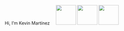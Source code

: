 <div>
  <p style="display: inline-flex; align-items: center; flex-direction: row;">Hi, I’m Kevin Martínez <img style="width: 1rem;" src="https://img.icons8.com/?size=100&id=37278&format=png&color=000000"></p>
  <img style="width: 4rem;" src="https://img.icons8.com/?size=100&id=9nmz9TYzN8iO&format=png&color=02B3FF"/>
  <img style="width: 4rem;" src="https://img.icons8.com/?size=100&id=38273&format=png&color=02B3FF"/>
  <img style="width: 4rem;" src="https://img.icons8.com/?size=100&id=42769&format=png&color=02B3FF"/>
</div>

